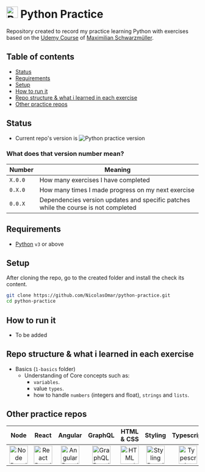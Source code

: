# <img src="https://cdn.simpleicons.org/python" title="Python Practice Repo" alt="Python Practice Repo" width="30"> Python Practice
Repository created to record my practice learning Python with exercises based on the [Udemy Course](https://www.udemy.com/course/learn-python-by-building-a-blockchain-cryptocurrency) of [Maximilian Schwarzmüller](https://www.udemy.com/user/maximilian-schwarzmuller/).

## Table of contents
- [Status](#status)
- [Requirements](#requirements)
- [Setup](#setup)
- [How to run it](#how-to-run-it)
- [Repo structure & what i learned in each exercise](#repo-structure--what-i-learned-in-each-exercise)
- [Other practice repos](#other-practice-repos)

## Status
- Current repo's version is ![Python practice version](https://img.shields.io/github/package-json/v/nicolasomar/python-practice?color=success&label=%20&style=flat-square)

### What does that version number mean?
| Number | Meaning |
| ------ | ------ |
| `X.0.0` | How many exercises I have completed |
| `0.X.0` | How many times I made progress on my next exercise |
| `0.0.X` | Dependencies version updates and specific patches while the course is not completed |

## Requirements
 - [Python](https://www.python.org/downloads/) `v3` or above

## Setup
After cloning the repo, go to the created folder and install the check its content.
```sh
git clone https://github.com/NicolasOmar/python-practice.git
cd python-practice
```

## How to run it
- To be added

## Repo structure & what i learned in each exercise
- Basics (`1-basics` folder)
  - Understanding of Core concepts such as:
    - `variables`.
    - value `types`.
    - how to handle `numbers` (integers and float), `strings` and `lists`.

## Other practice repos
| Node | React | Angular | GraphQL | HTML & CSS | Styling | Typescript | NextJs | Docker |
| :---: | :---: | :---: | :---: | :---: | :---: | :---: | :---: | :---: |
| [<img src="https://cdn.simpleicons.org/node.js" title="Node Practice Repo" alt="Node Practice Repo" width="48px">](https://github.com/NicolasOmar/node-practice) | [<img src="https://cdn.simpleicons.org/react" title="React Practice Repo" alt="React Practice Repo" width="48px">](https://github.com/NicolasOmar/react-practice) | [<img src="https://cdn.simpleicons.org/angular" title="Angular Practice Repo" alt="Angular Practice Repo" width="48px">](https://github.com/NicolasOmar/angular-practice) | [<img src="https://cdn.simpleicons.org/graphql" title="GraphQL Practice Repo" alt="GraphQL Practice Repo" width="48px">](https://github.com/NicolasOmar/graphql-practice) | [<img src="https://cdn.simpleicons.org/html5" title="HTML and CSS Practice Repo" alt="HTML and CSS Practice Repo" width="48px">](https://github.com/NicolasOmar/html-css-practice) | [<img src="https://cdn.simpleicons.org/sass" title="Styling Practice Repo" alt="Styling Practice Repo" width="48px">](https://github.com/NicolasOmar/styling-practice) | [<img src="https://cdn.simpleicons.org/typescript" title="Typescript Practice Repo" alt="Typescript Practice Repo" width="48px">](https://github.com/NicolasOmar/typescript-practice) | [<img src="https://cdn.simpleicons.org/nextdotjs" title="NextJs Practice Repo" alt="NextJs Practice Repo" width="48px">](https://github.com/NicolasOmar/next-practice) | [<img src="https://cdn.simpleicons.org/docker" title="Docker Practice Repo" alt="Docker Practice Repo" width="48px">](https://github.com/NicolasOmar/docker-practice) |